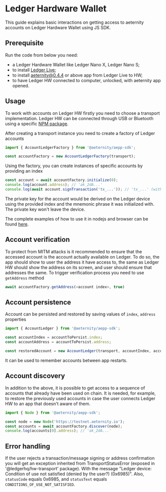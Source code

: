 # Ledger Hardware Wallet

This guide explains basic interactions on getting access to aeternity accounts on Ledger Hardware Wallet using JS SDK.

## Prerequisite

Run the code from below you need:

- a Ledger Hardware Wallet like Ledger Nano X, Ledger Nano S;
- to install [Ledger Live](https://www.ledger.com/ledger-live);
- to install aeternity@0.4.4 or above app from Ledger Live to HW;
- to have Ledger HW connected to computer, unlocked, with aeternity app opened.

## Usage

To work with accounts on Ledger HW firstly you need to choose a transport implementation. Ledger HW can be connected through USB or Bluetooth using a specific [NPM package](https://developers.ledger.com/docs/transport/choose-the-transport/).

After creating a transport instance you need to create a factory of Ledger accounts

```js
import { AccountLedgerFactory } from '@aeternity/aepp-sdk';

const accountFactory = new AccountLedgerFactory(transport);
```

Using the factory, you can create instances of specific accounts by providing an index

```js
const account = await accountFactory.initialize(0);
console.log(account.address); // 'ak_2dA...'
console.log(await account.signTransaction('tx_...')); // 'tx_...' (with signature added)
```

The private key for the account would be derived on the Ledger device using the provided index and the mnemonic phrase it was initialized with. The private key won't leave the device.

The complete examples of how to use it in nodejs and browser can be found [here](https://github.com/aeternity/aepp-sdk-js/tree/71da12b5df56b41f7317d1fb064e44e8ea118d6c/test/environment/ledger).

## Account verification

To protect from MITM attacks is it recommended to ensure that the accessed account is the account actually available on Ledger. To do so, the app should show to user the address it have access to, the same as Ledger HW should show the address on its screen, and user should ensure that addresses the same. To trigger verification process you need to use `getAddress` method

```js
await accountFactory.getAddress(<account index>, true)
```

## Account persistence

Account can be persisted and restored by saving values of `index`, `address` properties

```js
import { AccountLedger } from '@aeternity/aepp-sdk';

const accountIndex = accountToPersist.index;
const accountAddress = accountToPersist.address;

const restoredAccount = new AccountLedger(transport, accountIndex, accountAddress);
```

It can be used to remember accounts between app restarts.

## Account discovery

In addition to the above, it is possible to get access to a sequence of accounts that already have been used on chain. It is needed, for example, to restore the previously used accounts in case the user connects Ledger HW to an app that doesn't aware of them.

```js
import { Node } from '@aeternity/aepp-sdk';

const node = new Node('https://testnet.aeternity.io');
const accounts = await accountFactory.discover(node);
console.log(accounts[0].address); // 'ak_2dA...'
```

## Error handling

If the user rejects a transaction/message signing or address confirmation you will get an exception inherited from TransportStatusError (exposed in '@ledgerhq/hw-transport' package). With the message "Ledger device: Condition of use not satisfied (denied by the user?) (0x6985)". Also, `statusCode` equals 0x6985, and `statusText` equals `CONDITIONS_OF_USE_NOT_SATISFIED`.
